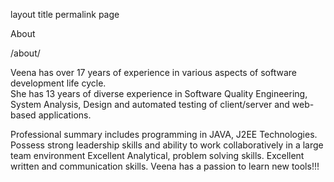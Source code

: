 layout 	title 	permalink
page
	
About
	
/about/

Veena has over 17 years of experience in various aspects of software development life cycle.   
She has 13 years of diverse experience in Software Quality Engineering, System Analysis, Design and automated testing of client/server and web-based applications. 

Professional summary includes programming in JAVA, J2EE Technologies. Possess strong leadership skills and ability to work collaboratively in a large team environment Excellent Analytical, problem solving skills. Excellent written and communication skills. Veena has a passion to learn new tools!!!

